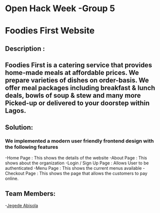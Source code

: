 Open Hack Week -Group 5
=========================
Foodies First Website
==========================
## Description : 
## Foodies First is a catering service that provides home-made meals at affordable prices. We prepare varieties of dishes on order-basis. We offer meal packages including breakfast & lunch deals, bowls of soup & stew and many more Picked-up or delivered to your doorstep within Lagos.

## Solution: 
### We  implemented  a modern user friendly frontend design with the following features
-Home Page : This shows the details of the website
-About Page : This shows about the organization
-Login / Sign Up Page : Allows User to be authenticated 
-Menu Page : This shows the current menus available
-Checkout Page : This shows the page that allows the customers to pay online.

## Team Members:
-[Jegede Abisola](#)








